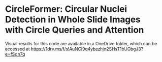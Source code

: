 # CircleFormer: Circular Nuclei Detection in Whole Slide Images with Circle Queries and Attention

Visual results for this code are available in a OneDrive folder, which can be accessed at <https://1drv.ms/f/s!AuNCi9q4ybezhjn2SHsT1bUObgJ3?e=fSdn7q>
